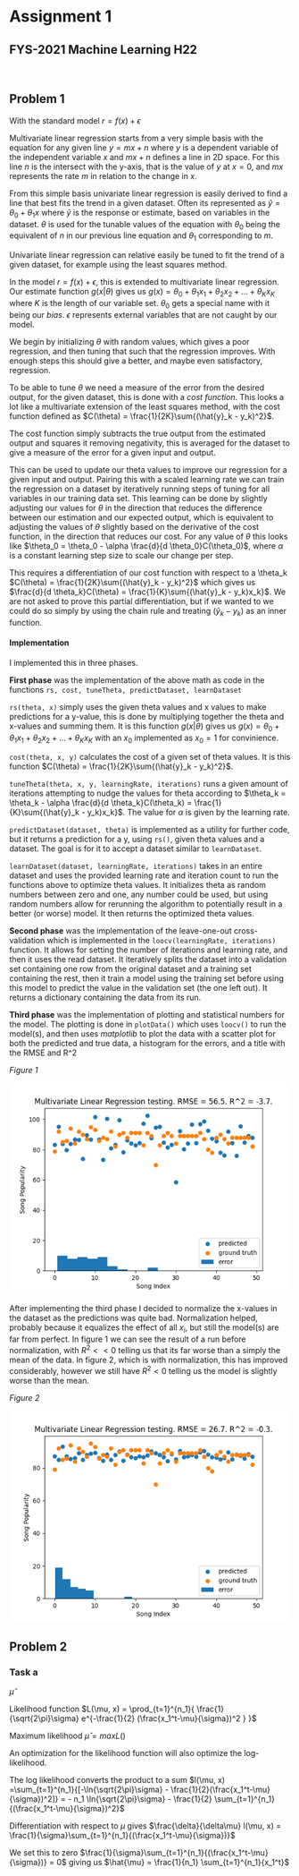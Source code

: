 # Assignment 1
## FYS-2021 Machine Learning H22
<!-- ### Victor Zimmer, victor.zimmer@uit.no, vzi002 -->


<br />


## Problem 1

With the standard model $r = f(x) + \epsilon$

Multivariate linear regression starts from a very simple basis with the equation for any given line $y = mx + n$ where $y$ is a dependent variable of the independent variable $x$ and $mx + n$ defines a line in 2D space. For this line $n$ is the intersect with the y-axis, that is the value of $y$ at $x=0$, and $mx$ represents the rate $m$ in relation to the change in $x$.

From this simple basis univariate linear regression is easily derived to find a line that best fits the trend in a given dataset. Often its represented as $\hat{y} = \theta_0 + \theta_1 x$ where $\hat{y}$ is the response or estimate, based on variables in the dataset. $\theta$ is used for the tunable values of the equation with $\theta_0$ being the equivalent of $n$ in our previous line equation and $\theta_1$ corresponding to $m$.

Univariate linear regression can relative easily be tuned to fit the trend of a given dataset, for example using the least squares method.

In the model $r = f(x) + \epsilon,$ this is extended to multivariate linear regression. Our estimate function $g(x|\theta)$ gives us $g(x) = \theta_0 + \theta_1 x_1 + \theta_2 x_2 + ... + \theta_K x_K$ where $K$ is the length of our variable set. $\theta_0$ gets a special name with it being our *bias*. $\epsilon$ represents external variables that are not caught by our model.

We begin by initializing $\theta$ with random values, which gives a poor regression, and then tuning that such that the regression improves. With enough steps this should give a better, and maybe even satisfactory, regression. 

To be able to tune $\theta$ we need a measure of the error from the desired output, for the given dataset, this is done with a *cost function*. This looks a lot like a multivariate extension of the least squares method, with the cost function defined as $C(\theta) = \frac{1}{2K}\sum{(\hat{y}_k - y_k)^2}$. 

The cost function simply subtracts the true output from the estimated output and squares it removing negativity, this is averaged for the dataset to give a measure of the error for a given input and output.

This can be used to update our theta values to improve our regression for a given input and output. Pairing this with a scaled learning rate we can train the regression on a dataset by iteratively running steps of tuning for all variables in our training data set. This learning can be done by slightly adjusting our values for $\theta$ in the direction that reduces the difference between our estimation and our expected output, which is equivalent to adjusting the values of $\theta$ slightly based on the derivative of the cost function, in the direction that reduces our cost. For any value of $\theta$ this looks like $\theta_0 = \theta_0 - \alpha \frac{d}{d \theta_0}C(\theta_0)$, where $\alpha$ is a constant learning step size to scale our change per step.

This requires a differentiation of our cost function with respect to a \theta_k $C(\theta) = \frac{1}{2K}\sum{(\hat{y}_k - y_k)^2}$ which gives us $\frac{d}{d \theta_k}C(\theta) = \frac{1}{K}\sum{(\hat{y}_k - y_k)x_k}$. We are not asked to prove this partial differentiation, but if we wanted to we could do so simply by using the chain rule and treating $(\hat{y}_k - y_k)$ as an inner function.


#### Implementation

I implemented this in three phases. 

**First phase** was the implementation of the above math as code in the functions `rs, cost, tuneTheta, predictDataset, learnDataset`

`rs(theta, x)` simply uses the given theta values and x values to make predictions for a y-value, this is done by multiplying together the theta and x-values and summing them. It is this function $g(x|\theta)$ gives us $g(x) = \theta_0 + \theta_1 x_1 + \theta_2 x_2 + ... + \theta_K x_K$ with an $x_0$ implemented as $x_0 = 1$ for convinience.  

`cost(theta, x, y)` calculates the cost of a given set of theta values. It is this function $C(\theta) = \frac{1}{2K}\sum{(\hat{y}_k - y_k)^2}$.

`tuneTheta(theta, x, y, learningRate, iterations)` runs a given amount of iterations attempting to nudge the values for theta according to $\theta_k = \theta_k - \alpha \frac{d}{d \theta_k}C(\theta_k) = \frac{1}{K}\sum{(\hat{y}_k - y_k)x_k}$. The value for $\alpha$ is given by the learning rate.

`predictDataset(dataset, theta)` is implemented as a utility for further code, but it returns a prediction for a y, using `rs()`, given theta values and a dataset. The goal is for it to accept a dataset similar to `learnDataset`.

`learnDataset(dataset, learningRate, iterations)` takes in an entire dataset and uses the provided learning rate and iteration count to run the functions above to optimize theta values. It initializes theta as random numbers between zero and one, any number could be used, but using random numbers allow for rerunning the algorithm to potentially result in a better (or worse) model. It then returns the optimized theta values.


**Second phase** was the implementation of the leave-one-out cross-validation which is implemented in the `loocv(learningRate, iterations)` function. It allows for setting the number of iterations and learning rate, and then it uses the read dataset. It iteratively splits the dataset into a validation set containing one row from the original dataset and a training set containing the rest, then it train a model using the training set before using this model to predict the value in the validation set (the one left out). It returns a dictionary containing the data from its run.

**Third phase** was the implementation of plotting and statistical numbers for the model. The plotting is done in `plotData()` which uses `loocv()` to run the model(s), and then uses *matplotlib* to plot the data with a scatter plot for both the predicted and true data, a histogram for the errors, and a title with the RMSE and R^2

*Figure 1*

![Figure 1](./Figure_1.png)


After implementing the third phase I decided to normalize the x-values in the dataset as the predictions was quite bad. Normalization helped, probably because it equalizes the effect of all $x_i$, but still the model(s) are far from perfect. In figure 1 we can see the result of a run before normalization, with $R^2 << 0$ telling us that its far worse than a simply the mean of the data. In figure 2, which is with normalization, this has improved considerably, however we still have $R^2 < 0$ telling us the model is slightly worse than the mean.

*Figure 2*

![Figure 2](./Figure_2.png)












<!-- # Other stuff




$\hat{y} = \beta_0 + \beta_1x_1 + \epsilon$

Assumptions:
x independent, y dependent on x (fit for regression analysis)
linear correlation
continoous

r = response

f(x) = true function

$g(x|\theta)$ = estimate function

x is a variable in a univariate model and a vector in a multivariate model

$\theta$ variables for function $r(x) = \theta_0 + \theta_1 x$

$\epsilon$ error

Least squares method
Regression line


### Task 1b

The learnable parameters are $\theta$, they define the slope and intersect of the regression line. -->




## Problem 2

### Task a

$\hat{\mu}$

Likelihood function $L(\mu, x) = \prod_{t=1}^{n_1}{ \frac{1}{\sqrt{2\pi}\sigma} e^{-\frac{1}{2} (\frac{x_1^t-\mu}{\sigma})^2 } }$

Maximum likelihood $\hat{\mu} = max L()$

An optimization for the likelihood function will also optimize the log-likelihood.
 
The log likelihood converts the product to a sum $l(\mu, x) =\sum_{t=1}^{n_1}{[-\ln{\sqrt{2\pi}\sigma} - \frac{1}{2}(\frac{x_1^t-\mu}{\sigma})^2]} = - n_1 \ln{\sqrt{2\pi}\sigma} - \frac{1}{2} \sum_{t=1}^{n_1}{(\frac{x_1^t-\mu}{\sigma})^2}$

Differentiation with respect to $\mu$ gives $\frac{\delta}{\delta\mu} l(\mu, x) = \frac{1}{\sigma}\sum_{t=1}^{n_1}{(\frac{x_1^t-\mu}{\sigma})}$

We set this to zero $\frac{1}{\sigma}\sum_{t=1}^{n_1}{(\frac{x_1^t-\mu}{\sigma})} = 0$ giving us $\hat{\mu} = \frac{1}{n_1} \sum_{t=1}^{n_1}{x_1^t}$